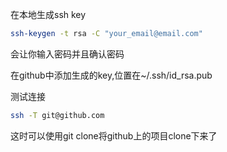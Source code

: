 在本地生成ssh key

```bash
ssh-keygen -t rsa -C "your_email@email.com"
```

会让你输入密码并且确认密码

在github中添加生成的key,位置在~/.ssh/id_rsa.pub

测试连接

```bash
ssh -T git@github.com
```

这时可以使用git clone将github上的项目clone下来了